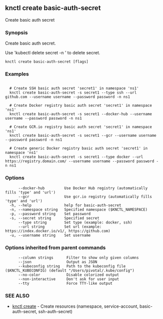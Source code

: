 ## knctl create basic-auth-secret

Create basic auth secret

### Synopsis

Create basic auth secret.

Use 'kubectl delete secret <name> -n <namespace>' to delete secret.

```
knctl create basic-auth-secret [flags]
```

### Examples

```

  # Create SSH basic auth secret 'secret1' in namespace 'ns1'
  knctl create basic-auth-secret -s secret1 --type ssh --url github.com --username username --password password -n ns1

  # Create Docker registry basic auth secret 'secret1' in namespace 'ns1'
  knctl create basic-auth-secret -s secret1 --docker-hub --username username --password password -n ns1

  # Create GCR.io registry basic auth secret 'secret1' in namespace 'ns1'
  knctl create basic-auth-secret -s secret1 --gcr --username username --password password -n ns1

  # Create generic Docker registry basic auth secret 'secret1' in namespace 'ns1'
  knctl create basic-auth-secret -s secret1 --type docker --url https://registry.domain.com/ --username username --password password -n ns1
```

### Options

```
      --docker-hub         Use Docker Hub registry (automatically fills 'type' and 'url')
      --gcr                Use gcr.io registry (automatically fills 'type' and 'url')
  -h, --help               help for basic-auth-secret
  -n, --namespace string   Specified namespace ($KNCTL_NAMESPACE)
  -p, --password string    Set password
  -s, --secret string      Specified secret
      --type string        Set type (example: docker, ssh)
      --url string         Set url (example: https://index.docker.io/v1/, https://github.com)
  -u, --username string    Set username
```

### Options inherited from parent commands

```
      --column strings      Filter to show only given columns
      --json                Output as JSON
      --kubeconfig string   Path to the kubeconfig file ($KNCTL_KUBECONFIG) (default "/Users/pivotal/.kube/config")
      --no-color            Disable colorized output
      --non-interactive     Don't ask for user input
      --tty                 Force TTY-like output
```

### SEE ALSO

* [knctl create](knctl_create.md)	 - Create resources (namespace, service-account, basic-auth-secret, ssh-auth-secret)

